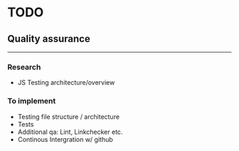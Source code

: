 # TODO
## Quality assurance

---

### Research

- JS Testing architecture/overview

### To implement

- Testing file structure / architecture
- Tests
- Additional qa: Lint, Linkchecker etc.
- Continous Intergration w/ github
